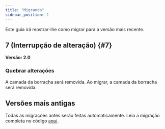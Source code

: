 ```yaml
---
title: "Migrando"
sidebar_position: 2
---
```


Este guia irá mostrar-lhe como migrar para a versão mais recente.

## 7 (Interrupção de alteração) {#7}

**Versão: 2.0**

### Quebrar alterações

A camada da borracha será removida. Ao migrar, a camada da borracha será removida.

## Versões mais antigas

Todas as migrações antes serão feitas automaticamente. Leia a migração completa no código [aqui](https://github.com/LinwoodCloud/Butterfly/blob/95825da4ebbf9ded392c863da577666dbcdda45c/app/lib/models/converter.dart#L17).
